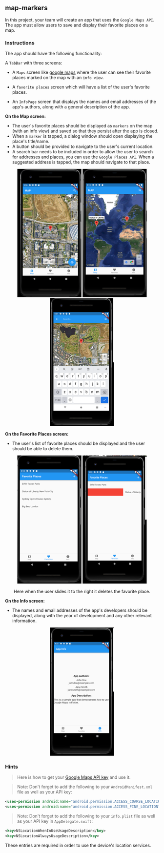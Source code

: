 ## map-markers

In this project, your team will create an app that uses the `Google Maps API`. The app must allow users to save and display their favorite places on a map.

### Instructions

The app should have the following functionality:

A `TabBar` with three screens:

- A `Maps` screen like [google maps](https://codelabs.developers.google.com/codelabs/google-maps-in-flutter#0) where the user can see their favorite places marked on the map with an `info view`.

- A `favorite places` screen which will have a list of the user's favorite places.

- An `InfoPage` screen that displays the names and email addresses of the app's authors, along with a general description of the app.

**On the Map screen:**

- The user's favorite places should be displayed as `markers` on the map (with an info view) and saved so that they persist after the app is closed.
- When a `marker` is tapped, a dialog window should open displaying the place's title/name.
- A button should be provided to navigate to the user's current location.
- A search bar needs to be included in order to allow the user to search for addresses and places, you can use the `Google Places API`. When a suggested address is tapped, the map should navigate to that place.

<center>
<img src="./resources/map.png?raw=true" style = "width: 210px !important; height: 420px !important;"/>
<img src="./resources/favorite-in-map.png?raw=true" style = "width: 210px !important; height: 420px !important;"/>
<img src="./resources/search.png?raw=true" style = "width: 210px !important; height: 420px !important;"/>
</center>

**On the Favorite Places screen:**

- The user's list of favorite places should be displayed and the user should be able to delete them.
<center>
<img src="./resources/favorites.png?raw=true" style = "width: 210px !important; height: 420px !important;"/>
<img src="./resources/delete.png?raw=true" style = "width: 210px !important; height: 420px !important;"/>

Here when the user slides it to the right it deletes the favorite place.

</center>

**On the Info screen:**

- The names and email addresses of the app's developers should be displayed, along with the year of development and any other relevant information.

<center>
<img src="./resources/infopage.png?raw=true" style = "width: 210px !important; height: 420px !important;"/>
</center>

### Hints

> Here is how to get your [Google Maps API key](https://blog.logrocket.com/google-maps-flutter/) and use it.

> Note: Don't forget to add the following to your `AndroidManifest.xml` file as well as your API key:

```xml
<uses-permission android:name="android.permission.ACCESS_COARSE_LOCATION"/>
<uses-permission android:name="android.permission.ACCESS_FINE_LOCATION"/>
```

> Note: Don't forget to add the following to your `info.plist` file as well as your API key in `AppDelegate.swift`:

```xml
<key>NSLocationWhenInUseUsageDescription</key>
<key>NSLocationAlwaysUsageDescription</key>
```

These entries are required in order to use the device's location services.
